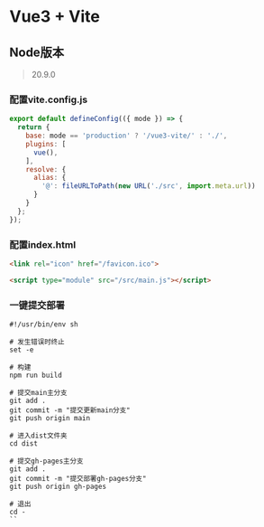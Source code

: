 # Vue3 + Vite

## Node版本
> 20.9.0

### 配置vite.config.js 
```vite.config.js
export default defineConfig(({ mode }) => {
  return {
    base: mode == 'production' ? '/vue3-vite/' : './',
    plugins: [
      vue(),
    ],
    resolve: {
      alias: {
        '@': fileURLToPath(new URL('./src', import.meta.url))
      }
    }
  };
});
```

### 配置index.html
```html
<link rel="icon" href="/favicon.ico">

<script type="module" src="/src/main.js"></script>
```

### 一键提交部署
```shell
#!/usr/bin/env sh

# 发生错误时终止
set -e

# 构建
npm run build

# 提交main主分支
git add .
git commit -m "提交更新main分支"
git push origin main

# 进入dist文件夹
cd dist

# 提交gh-pages主分支
git add .
git commit -m "提交部署gh-pages分支"
git push origin gh-pages

# 退出
cd -
``
